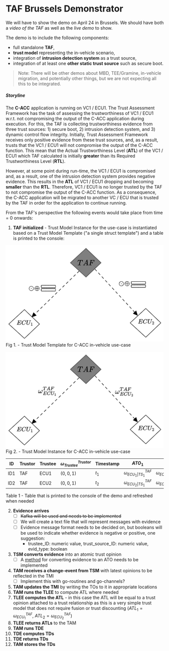 # TAF Brussels Demonstrator

We will have to show the demo on April 24 in Brussels. We should have both a *video of the TAF* as well as the *live demo* to show. 

The demo is to include the following components: 

- full standalone **TAF**, 
- **trust model** representing the in-vehicle scenario, 
- integration of **intrusion detection system** as a trust source, 
- integration of at least one **other static trust source** such as secure boot. 

> Note: There will be other demos about MBD, TEE/Gramine, in-vehicle migration, and potentially other things, but we are not expecting all this to be integrated.

##### Storyline

The **C-ACC** application is running on VC1 / ECU1. The Trust Assessment Framework has the task of assessing the trustworthiness of VC1 / ECU1 w.r.t. not compromising the output of the C-ACC application during execution. For this, the TAF is collecting trustworthiness evidence from three trust sources: 1) secure boot, 2) intrusion detection system, and 3) dynamic control flow integrity. Initially, Trust Assessment Framework receives only positive evidence from these trust sources, and, as a result, trusts that the VC1 / ECU1 will not compromise the output of the C-ACC function. This mean that the Actual Trustworthiness Level (**ATL**) of the VC1 / ECU1 which TAF calculated is initially **greater** than its Required Trustworthiness Level (**RTL**). 

However, at some point during run-time, the VC1 / ECU1 is compromised and, as a result, one of the intrusion detection system provides negative evidence. This results in the **ATL** of VC1 / ECU1 dropping and becoming **smaller** than the **RTL**. Therefore, VC1 / ECU1 is no longer trusted by the TAF to not compromise the output of the C-ACC function. As a consequence, the C-ACC application will be migrated to another VC / ECU that is trusted by the TAF in order for the application to continue running.

From the TAF's perspective the following events would take place from time = 0 onwards:

1.  **TAF initialized**
		- Trust Model Instance for the use-case is instantiated based on a Trust Model Template ("a single struct template") and a table is printed to the console:

![trust model 1](res/images/TAF_Brussels_TM1.png)
Fig 1. - Trust Model Template for C-ACC in-vehicle use-case

![trust model 2](res/images/TAF_Brussels_TM2.png)
Fig 2. - Trust Model Instance for C-ACC in-vehicle use-case

| ID  | Trustor | Trustee | $\omega^{Trustor}_{Trustee}$ | Timestamp | $ATO_1$                        | $ATO_2$                        |
| --- | ------- | ------- | ---------------------------- | --------- | ------------------------------ | ------------------------------ |
| ID1 | TAF     | ECU1    | $(0,0,1)$                    | $t_1$     | $\omega^{TAF}_{ECU_1 \| TS_1}$ | $\omega^{TAF}_{ECU_1 \| TS_2}$ |
| ID2 | TAF     | ECU2    | $(0,0,1)$                    | $t_2$     | $\omega^{TAF}_{ECU_2 \| TS_1}$ | $\omega^{TAF}_{ECU_2 \| TS_2}$ |

Table 1 - Table that is printed to the console of the demo and refreshed when needed

2. **Evidence arrives**
	- [ ] ~~Kafka will be used and needs to be implemented~~
	- [ ] We will create a text file that will represent messages with evidence
	- [ ] Evidence message format needs to be decided on, but booleans will be used to indicate whether evidence is negative or positive, one suggestion:
		- trustee_ID: numeric value, trust_source_ID: numeric value, evid_type: boolean

3. **TSM converts evidence** into an atomic trust opinion
	- [ ] A [method](Trust_Sources_Conversion.md) for converting evidence to an ATO needs to be implemented
		
4. **TAM receives a change-event from TSM** with latest opinions to be reflected in the TMI
	 - [ ] Implement this with go-routines and go-channels?

5. **TAM updates the TMI** by writing the TOs to it in appropriate locations
6. **TAM runs the TLEE** to compute ATL where needed 
7. **TLEE computes the ATL** - in this case the ATL will be equal to a trust opinion attached to a trust relationship as this is a very simple trust model that does not require fusion or trust discounting ($ATL_1  = \omega^{TAF}_{ECU_1}$, $ATL_2 = \omega^{TAF}_{ECU_2}$)
8. **TLEE returns ATLs** to the TAM
9. **TAM runs TDE**
10. **TDE computes TDs**
11. **TDE returns TDs**
12. **TAM stores the TDs**
